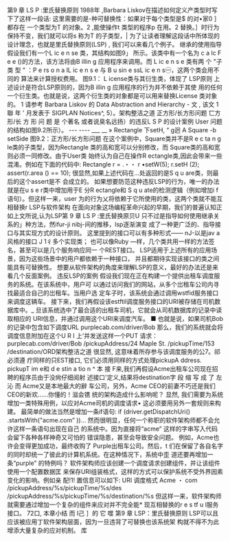 第9 章 LS P :里氏替换原则
1988年 ,Barbara Liskov在描述如何定义产类型时写下了这样一段话:
这里需要的是-种可替换性：如果对于每个类型是$ 的对•家0 ］都存在 
一个类型为T 的对象。2 ,能使操作t 类型的程序p 在用。2 替换。］时行为 保持不变，我们就可以将s 称为T 的子类型，| 为了让读者理解这段话中所体现的设计理念，也就是里氏替换原则(LSP) , 
我们可以来看几个例子。
继承的使用指导
假设我们有一个L ic e n se 类，其结构如图9」 所示。该类中有一个名为 
c a lc F e e ()的方法，该方法将由B illin g 应用程序来调用。而 L ic e n s e 类有两 个 "子 类 型 ” ：P e rs o n a lL ic e n s e 与 B u sin e ssL ic e n s㊀，这两个类会用不同的 
算法来计算授权费用。
图9.1： L icense类与其衍生类，体现了 LSP原则
上述设计是符合LSP原则的，因为B illin g 应用程序的行为并不依赖于其使 用的任何一个衍生类。也就是说，这两个衍生类的对象都是可以用来替换License 
类对象的。
1 请参考 Barbara Liskov 的 Data Abstraction and Hierarchy - 文 , 该文 1 聯 年 ' 月发表于 SIGPLAN
Notices^, 5）。架构整洁之道
正方形/长方形问题
匸方形/长 方 形 问 题 是 个著名
或者说臭名远扬）的违反L S P 的设计案例
User
问题的结构如图9.2所示）。 --- ----
___ __ » Rectangle
下setH, “ g迥 A
Square
-b setSide
图9.2：正方形/长方形问题
在这个案例中，Square类并不是R e c ta n g le类的子类型，因为Rectangle 
类的高和宽可以分别修改，而 Square类的高和宽则必须一同修改。由于User类 始终认为自己在操作R ectangle类,因此会带来一些混淆。例如在下面的代码中:
Rectangle r = .・・ r •setW(5); r.setH (2); assert(r.area () == 10);
很显然,如果上述代码在…处返回的是S q u are类，则最后的这个assert是不 
会成立的。
如果想要防范这种违反LSP的行为，唯一的办法就是在u s e r类中增加用于E 
分R ectangle和 S q u ate的检测逻辑（例如增加i f 语句）。但这样一来，user 
为的行为乂将依赖于它所使用的类，这两个类就不能互相替换r
LSP与软件架构
在面向对象这场编程革命兴起的早期，我们的普遍认知正如上文所说,认为LSP第 9 章 LS P :里氏替换原贝U
只不过是指导如何使用继承关系的」种方法，然ifur-ji nibj-间的推移，lsp逐渐演变 成了一种更广泛的、指导接口与其实现方式的设计原则。
这里提到的接口可以有多种形式—— nJ-以是jav a风格的接口 J 1彳多个实现类； 也可以像Ruby —样，几个类共用一样的方法签名，甚至可以是几个服务响应同一 
个REST接口。
LSP适用于上述所有的应用场景，因为这些场景中的用户都依赖于一种接口， 
并且都期待实现该接口的类之间能具有可替换性。
想要从软件架构的角度来理解LSP的意义，最好的办法还是来看几个反面案例。
违反LSP的案例
假设我们现在正在构建一个提供出租车调度服务的系统。在该系统中，用户可 
以通过访问我们的网站，从多个岀租车公司内寻找最适合自己的岀租车。当用户选 
定车子时，该系统会通过调用wstfid服务接口来调度这辆车。 接下来，我们再假设该estftil调度服务接口的URI被存储在司机数据库中。_ 旦该系统选中了最合适的出租车司机，它就会从司机数据库的记录中读取相应的 
URI信息，并通过调用这个URI来调度汽车。
■
也就是说，如果司机Bob的记录中包含如下调度URL
purplecab.com/driver/Bob
那么，我们的系统就会将调度信息附加在这个U R I 上’并发送这样一个PUT 
请求：
purplecab.com/driver/Bob /pickupAddress/24 Maple St. /pickupTime/153 /destination/ORD架构整洁之道
很显然, 这意味着所存参与该调度服务的公7。祁必须遵 疔同样的只EST接口, 
它们必须用同样的方式处理pickupA ddress. pickupT im e和 d e stin a tio n ^
本
接 F来,我们再假设Acme出租车公司现在招聘的程序员由于没尙仔细阅射 述接口'定义,结果将destination字 段 缩 写 成 了 左 沁 而 Acme又是本地最大的辭 车公司，另外，Acme CEO的前妻不巧还是我们CEO的新欢……你懂的！滋会镌 统的架构造成什么影响呢？
显然, 我们需要为系统增加一类特殊用例，以应对Acme司机的调度请求• 这必须要用另外一套规则来构建。
最简单的做法当然是增加一条if语句:
if (driver.getDispatchUri() .startsWith("acme.com” ))…
然而很明显，任何一个称职的软件架构师都不会允许这样一条语句出现在自己 
的系统中。因为直接将“acme” 这样的字串写入代码会留下各种各样神奇又可怕的 错误隐患，甚至会导致安全问题。
例如，Acme也许会变得更加成功，最终收购了 Purple出租车公司。然后，t 们在保留了各自名字的同时却统一了彼此的计算机系统。在这种情况下，系统中歪 
道还要再增加一条“purple” 的特例吗？
软件架构师应该创建一个调度请求创建组件，并让该组件使用一个配置数据匡
来保存URI组装格式，这样的方式可以保护系统不受外界因素变化的影响。例如亲
配!1! 置信息可以如下:
URI 调度格式
Acme ・ com /pickupAddress/%s/pickupTime/%s/des /pickupAddress/%s/pickupTime/%s/destination/%s
但这样一来，软件架构师就需要通过增加一个复杂的组件来应对并不完全能*
现互相替换的r e s tf u l服务接口。
72口,
本章小结
而
I己 
］的
它 
噬
第9 章 LSP：里氏替换原则
LSP可以且应该被应用丁软件架构层面，因为一旦违背了可替换也该系统架 
构就不得不为此增添大量复杂的应对机制。
库